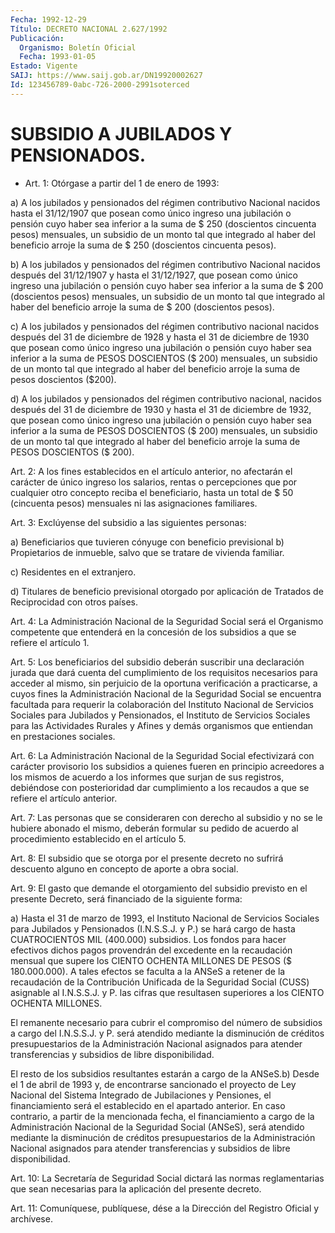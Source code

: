```yaml
---
Fecha: 1992-12-29
Título: DECRETO NACIONAL 2.627/1992
Publicación:
  Organismo: Boletín Oficial
  Fecha: 1993-01-05
Estado: Vigente
SAIJ: https://www.saij.gob.ar/DN19920002627
Id: 123456789-0abc-726-2000-2991soterced
---
```

# SUBSIDIO A JUBILADOS Y PENSIONADOS.

<a id="1"></a>
* Art.  1:  Otórgase  a  partir  del  1  de  enero  de 1993:

a)   A  los  jubilados  y  pensionados  del  régimen  contributivo Nacional nacidos hasta el 31/12/1907 que posean como único ingreso una jubilación  o pensión  cuyo  haber sea inferior a la suma de $ 250  (doscientos  cincuenta pesos) mensuales,  un  subsidio  de  un monto tal que integrado  al haber del beneficio arroje la suma de $ 250 (doscientos cincuenta pesos).

b)  A  los  jubilados  y  pensionados   del  régimen  contributivo Nacional nacidos después del 31/12/1907 y  hasta el 31/12/1927, que posean como único ingreso una jubilación o pensión  cuyo  haber sea inferior  a  la  suma  de  $ 200  (doscientos pesos) mensuales, un subsidio  de  un monto tal que integrado al  haber  del  beneficio arroje la suma de $ 200 (doscientos pesos).

c) A los jubilados y pensionados del régimen contributivo nacional nacidos después del 31 de diciembre de 1928 y hasta el 31 de diciembre de 1930 que posean como único ingreso una jubilación o pensión cuyo haber sea inferior a la suma de PESOS DOSCIENTOS ($ 200) mensuales, un subsidio de un monto tal que integrado al haber del beneficio arroje la suma de pesos doscientos ($200).

d)  A  los  jubilados  y  pensionados   del  régimen  contributivo nacional, nacidos después  del 31 de diciembre  de  1930 y hasta el 31  de  diciembre  de 1932,  que  posean  como único  ingreso  una jubilación o pensión cuyo haber sea inferior  a  la  suma de PESOS DOSCIENTOS ($ 200) mensuales, un subsidio de un monto  tal  que integrado al haber del beneficio arroje la suma de PESOS DOSCIENTOS ($ 200).

<a id="2"></a>
Art.  2:  A los fines establecidos en el artículo anterior, no afectarán el carácter  de  único  ingreso  los  salarios,  rentas o percepciones que por cualquier otro concepto reciba el beneficiario,  hasta  un  total de $ 50 (cincuenta pesos) mensuales ni las asignaciones familiares.

<a id="3"></a>
Art. 3: Exclúyense del subsidio a las siguientes personas:

a) Beneficiarios  que  tuvieren  cónyuge con beneficio previsional b) Propietarios de inmueble, salvo  que  se  tratare  de  vivienda familiar.

c) Residentes en el extranjero.

d) Titulares  de  beneficio previsional otorgado por aplicación de Tratados de Reciprocidad con otros países.

<a id="4"></a>
Art. 4: La Administración Nacional de la Seguridad Social será el Organismo  competente  que  entenderá  en  la  concesión  de los subsidios a que se refiere el artículo 1.

<a id="5"></a>
Art.  5:  Los beneficiarios del subsidio deberán suscribir una declaración  jurada   que  dará  cuenta  del  cumplimiento  de  los requisitos necesarios para  acceder  al mismo, sin perjuicio de la oportuna verificación a practicarse, a cuyos fines la Administración  Nacional  de  la  Seguridad Social  se  encuentra facultada para requerir la colaboración del Instituto Nacional  de Servicios  Sociales  para  Jubilados y Pensionados, el Instituto de Servicios Sociales para las  Actividades  Rurales  y Afines y demás organismos que entiendan en prestaciones sociales.

<a id="6"></a>
Art.  6:  La  Administración  Nacional  de la Seguridad Social efectivizará  con  carácter  provisorio  los  subsidios  a  quienes fueren  en principio  acreedores  a los mismos de  acuerdo  a  los informes que surjan de sus registros,  debiéndose con posterioridad dar  cumplimiento  a  los recaudos a que se  refiere  el  artículo anterior.

<a id="7"></a>
Art.  7:  Las  personas  que  se  consideraren  con derecho al subsidio y no se le hubiere abonado el mismo, deberán  formular  su pedido  de  acuerdo al procedimiento establecido en el artículo 5.

<a id="8"></a>
Art.  8:  El subsidio que se otorga por el presente decreto no sufrirá descuento  alguno  en  concepto  de  aporte  a obra social.

<a id="9"></a>
Art.  9:  El  gasto  que  demande el otorgamiento del subsidio previsto en el presente Decreto,  será  financiado  de la siguiente forma:

a)  Hasta  el  31  de  marzo  de  1993,  el Instituto Nacional  de Servicios Sociales para Jubilados y Pensionados  (I.N.S.S.J.  y P.) se  hará  cargo de hasta CUATROCIENTOS MIL (400.000) subsidios. Los fondos para  hacer  efectivos dichos pagos provendrán del excedente en la recaudación mensual  que  supere los CIENTO OCHENTA MILLONES DE PESOS ($ 180.000.000). A tales efectos  se faculta a la ANSeS a retener  de  la  recaudación  de  la Contribución Unificada  de  la Seguridad Social (CUSS) asignable al  I.N.S.S.J.  y  P.  las cifras que  resultasen  superiores  a  los  CIENTO  OCHENTA  MILLONES.

El  remanente  necesario  para cubrir el compromiso del número  de subsidios a cargo del I.N.S.S.J.  y  P.  será  atendido mediante la disminución   de créditos  presupuestarios  de  la  Administración Nacional asignados  para atender  transferencias  y  subsidios  de libre disponibilidad.

El  resto  de  los  subsidios  resultantes  estarán  a cargo de la ANSeS.b) Desde el 1 de abril de 1993 y, de encontrarse  sancionado el proyecto  de  Ley Nacional del Sistema Integrado de Jubilaciones y Pensiones, el financiamiento será  el establecido en el apartado anterior. En caso contrario, a partir de la mencionada  fecha, el financiamiento   a  cargo  de  la  Administración Nacional  de  la Seguridad Social  (ANSeS), será atendido mediante la disminución de créditos presupuestarios  de  la  Administración Nacional asignados para atender transferencias y subsidios  de  libre  disponibilidad.

<a id="10"></a>
Art.  10: La Secretaría de Seguridad Social dictará las normas reglamentarias  que sean necesarias para la aplicación del presente decreto.

<a id="11"></a>
Art.  11:  Comuníquese,  publíquese,  dése  a la Dirección del Registro Oficial y archívese.